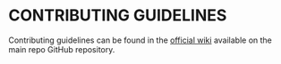 # CONTRIBUTING GUIDELINES

Contributing guidelines can be found in the [official wiki](https://github.com/EngineSquared/EngineSquared/wiki) available on the main repo GitHub repository.
